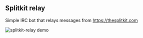 ## Splitkit relay

Simple IRC bot that relays messages from https://thesplitkit.com

![splitkit-relay demo](splitkit-relay_demo.gif)